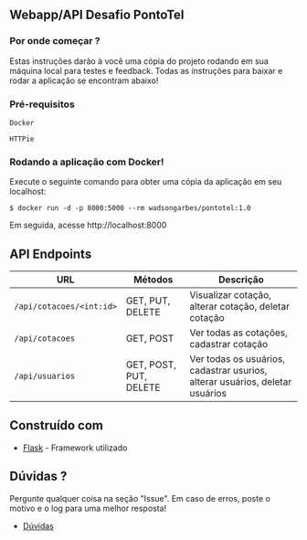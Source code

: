 ## Webapp/API Desafio PontoTel
### Por onde começar ?

Estas instruções darão à você uma cópia do projeto rodando em sua máquina local para testes e feedback. Todas as instruções para baixar e rodar a aplicação se encontram abaixo!
### Pré-requisitos

```
Docker
```
```
HTTPie
```

### Rodando a aplicação com Docker!

Execute o seguinte comando para obter uma cópia da aplicação em seu localhost:

```
$ docker run -d -p 8000:5000 --rm wadsongarbes/pontotel:1.0
```

Em seguida, acesse http://localhost:8000


## API Endpoints

|  URL | Métodos | Descrição |
| -------- | ------------- | --------- |
| `/api/cotacoes/<int:id>` | GET, PUT, DELETE  | Visualizar cotação, alterar cotação, deletar cotação |
| `/api/cotacoes` | GET, POST  | Ver todas as cotações, cadastrar cotação |
| `/api/usuarios` | GET, POST, PUT, DELETE  | Ver todas os usuários, cadastrar usurios, alterar usuários, deletar usuários |


## Construído com

* [Flask](https://flask.palletsprojects.com/en/1.1.x/) - Framework utilizado

## Dúvidas ?

Pergunte qualquer coisa na seção "Issue". Em caso de erros, poste o motivo e o log para uma melhor resposta!

* [Dúvidas](https://github.com/WadsonGarbes/pontotel/issues)

